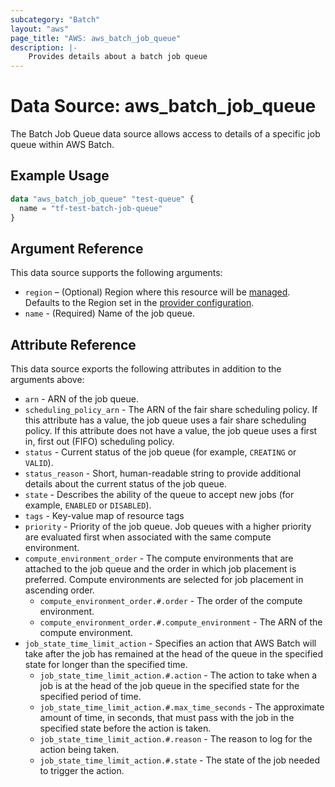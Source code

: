```yaml
---
subcategory: "Batch"
layout: "aws"
page_title: "AWS: aws_batch_job_queue"
description: |-
    Provides details about a batch job queue
---
```


# Data Source: aws_batch_job_queue

The Batch Job Queue data source allows access to details of a specific
job queue within AWS Batch.

## Example Usage

```terraform
data "aws_batch_job_queue" "test-queue" {
  name = "tf-test-batch-job-queue"
}
```

## Argument Reference

This data source supports the following arguments:

* `region` – (Optional) Region where this resource will be [managed](https://docs.aws.amazon.com/general/latest/gr/rande.html#regional-endpoints). Defaults to the Region set in the [provider configuration](https://registry.terraform.io/providers/hashicorp/aws/latest/docs#aws-configuration-reference).
* `name` - (Required) Name of the job queue.

## Attribute Reference

This data source exports the following attributes in addition to the arguments above:

* `arn` - ARN of the job queue.
* `scheduling_policy_arn` - The ARN of the fair share scheduling policy. If this attribute has a value, the job queue uses a fair share scheduling policy. If this attribute does not have a value, the job queue uses a first in, first out (FIFO) scheduling policy.
* `status` - Current status of the job queue (for example, `CREATING` or `VALID`).
* `status_reason` - Short, human-readable string to provide additional details about the current status
    of the job queue.
* `state` - Describes the ability of the queue to accept new jobs (for example, `ENABLED` or `DISABLED`).
* `tags` - Key-value map of resource tags
* `priority` - Priority of the job queue. Job queues with a higher priority are evaluated first when
    associated with the same compute environment.
* `compute_environment_order` - The compute environments that are attached to the job queue and the order in
    which job placement is preferred. Compute environments are selected for job placement in ascending order.
    * `compute_environment_order.#.order` - The order of the compute environment.
    * `compute_environment_order.#.compute_environment` - The ARN of the compute environment.
* `job_state_time_limit_action` - Specifies an action that AWS Batch will take after the job has remained at the head of the queue in the specified state for longer than the specified time.
    * `job_state_time_limit_action.#.action` - The action to take when a job is at the head of the job queue in the specified state for the specified period of time.
    * `job_state_time_limit_action.#.max_time_seconds` - The approximate amount of time, in seconds, that must pass with the job in the specified state before the action is taken.
    * `job_state_time_limit_action.#.reason` - The reason to log for the action being taken.
    * `job_state_time_limit_action.#.state` - The state of the job needed to trigger the action.
